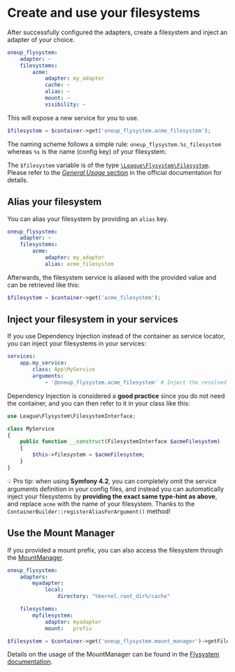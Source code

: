 # Create and use your filesystems

After successfully configured the adapters, create a filesystem and inject an adapter of your choice.

```yml
oneup_flysystem:
    adapter: ~
    filesystems:
        acme:
            adapter: my_adapter
            cache: ~
            alias: ~
            mount: ~
            visibility: ~
```

This will expose a new service for you to use.

```php
$filesystem = $container->get('oneup_flysystem.acme_filesystem');
```

The naming scheme follows a simple rule: `oneup_flysystem.%s_filesystem` whereas `%s` is the name (config key) of your filesystem.

The `$filesystem` variable is of the type [`\League\Flysystem\Filesystem`](https://github.com/thephpleague/flysystem/blob/master/src/Filesystem.php).
Please refer to the [*General Usage* section](http://flysystem.thephpleague.com/api/#general-usage) in the official documentation for details.

## Alias your filesystem

You can alias your filesystem by providing an `alias` key.

```yml
oneup_flysystem:
    adapter: ~
    filesystems:
        acme:
            adapter: my_adapter
            alias: acme_filesystem
```
Afterwards, the filesystem service is aliased with the provided value and can be retrieved like this:

```php
$filesystem = $container->get('acme_filesystem');
```

## Inject your filesystem in your services

If you use Dependency Injection instead of the container as service locator, you can inject your filesystems in your services:

```yml
services:
    app.my_service:
        class: App\MyService
        arguments:
            - '@oneup_flysystem.acme_filesystem' # Inject the resolved service name, or the alias (see previous section)
```

Dependency Injection is considered a **good practice** since you do not need the container, and you can then refer to it in your class like this:

```php
use League\Flysystem\FilesystemInterface;

class MyService
{
    public function __construct(FilesystemInterface $acmeFilesystem)
    {
        $this->filesystem = $acmeFilesystem;
    }
}
```

💡 Pro tip: when using **Symfony 4.2**, you can completely omit the service arguments definition in your config files,
and instead you can automatically inject your filesystems by **providing the exact same type-hint as above**, and 
replace `acme` with the name of your filesystem. Thanks to the ``ContainerBuilder::registerAliasForArgument()`` method!

## Use the Mount Manager

If you provided a mount prefix, you can also access the filesystem through the [MountManager](https://github.com/thephpleague/flysystem/blob/master/src/MountManager.php).

```yml
oneup_flysystem:
    adapters:
        myadapter:
            local:
                directory: "%kernel.root_dir%/cache"

    filesystems:
        myfilesystem:
            adapter: myadapter
            mount:   prefix
```

```php
$filesystem = $container->get('oneup_flysystem.mount_manager')->getFilesystem('prefix');
```

Details on the usage of the MountManager can be found in the [Flysystem documentation](http://flysystem.thephpleague.com/mount-manager/).
